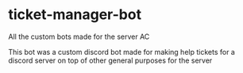 # ticket-manager-bot
All the custom bots made for the server AC


This bot was a custom discord bot made for making help tickets for a discord server on top of other general purposes for the server
